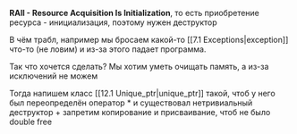 **RAII - Resource Acquisition Is Initialization**, то есть приобретение ресурса - инициализация, поэтому нужен деструктор

В чём трабл, например мы бросаем какой-то [[7.1 Exceptions|exception]] что-то (не ловим) и из-за этого падает программа.

Так что хочется сделать? Мы хотим уметь очищать память, а из-за исключений не можем

Тогда напишем класс [[12.1 Unique_ptr|unique_ptr]] такой, чтоб у него был переопределён оператор * и существовал нетривиальный деструктор + запретим копирование и присваивание, чтоб не было double free